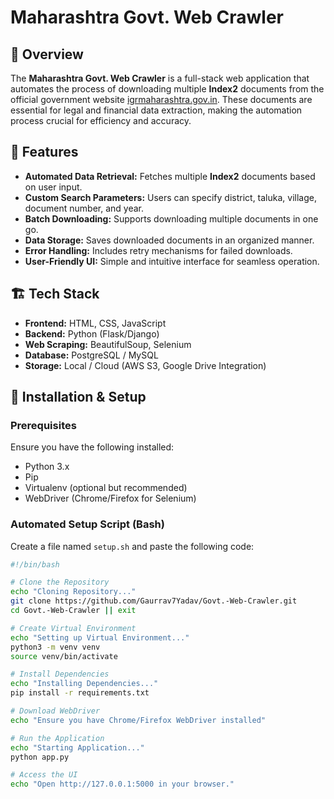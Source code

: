 # Maharashtra Govt. Web Crawler

## 📌 Overview

The **Maharashtra Govt. Web Crawler** is a full-stack web application that automates the process of downloading multiple **Index2** documents from the official government website [igrmaharashtra.gov.in](https://igrmaharashtra.gov.in). These documents are essential for legal and financial data extraction, making the automation process crucial for efficiency and accuracy.

## 🚀 Features

- **Automated Data Retrieval:** Fetches multiple **Index2** documents based on user input.
- **Custom Search Parameters:** Users can specify district, taluka, village, document number, and year.
- **Batch Downloading:** Supports downloading multiple documents in one go.
- **Data Storage:** Saves downloaded documents in an organized manner.
- **Error Handling:** Includes retry mechanisms for failed downloads.
- **User-Friendly UI:** Simple and intuitive interface for seamless operation.

## 🏗️ Tech Stack

- **Frontend:** HTML, CSS, JavaScript
- **Backend:** Python (Flask/Django)
- **Web Scraping:** BeautifulSoup, Selenium
- **Database:** PostgreSQL / MySQL
- **Storage:** Local / Cloud (AWS S3, Google Drive Integration)

## 🔧 Installation & Setup

### Prerequisites

Ensure you have the following installed:

- Python 3.x
- Pip
- Virtualenv (optional but recommended)
- WebDriver (Chrome/Firefox for Selenium)

### Automated Setup Script (Bash)

Create a file named `setup.sh` and paste the following code:

```bash
#!/bin/bash

# Clone the Repository
echo "Cloning Repository..."
git clone https://github.com/Gaurrav7Yadav/Govt.-Web-Crawler.git
cd Govt.-Web-Crawler || exit

# Create Virtual Environment
echo "Setting up Virtual Environment..."
python3 -m venv venv
source venv/bin/activate

# Install Dependencies
echo "Installing Dependencies..."
pip install -r requirements.txt

# Download WebDriver
echo "Ensure you have Chrome/Firefox WebDriver installed"

# Run the Application
echo "Starting Application..."
python app.py

# Access the UI
echo "Open http://127.0.0.1:5000 in your browser."

